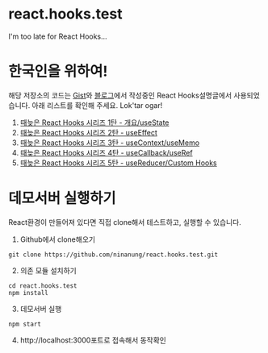 # react.hooks.test
I'm too late for React Hooks...

# 한국인을 위하여!
해당 저장소의 코드는 [Gist](https://gist.github.com/ninanung/25bdbf78a720846e4dc4c30ac1c9ec9b)와 [블로그](https://geekinthepunk.net/)에서 작성중인 React Hooks설명글에서 사용되었습니다. 아래 리스트를 확인해 주세요. Lok'tar ogar!

1. [때늦은 React Hooks 시리즈 1탄 - 개요/useState](https://gist.github.com/ninanung/25bdbf78a720846e4dc4c30ac1c9ec9b)
2. [때늦은 React Hooks 시리즈 2탄 - useEffect](https://gist.github.com/ninanung/0ea87bc3d14ed8b1f9e7488561a4b910)
3. [때늦은 React Hooks 시리즈 3탄 - useContext/useMemo](https://gist.github.com/ninanung/6a2d37bebe1358591b48ac364261e744)
4. [때늦은 React Hooks 시리즈 4탄 - useCallback/useRef](https://gist.github.com/ninanung/767ca722befa8b0affe51ffa0064296b)
5. [때늦은 React Hooks 시리즈 5탄 - useReducer/Custom Hooks](https://gist.github.com/ninanung/cb199ad80ac29da4ca6111b970956d79)

# 데모서버 실행하기
React환경이 만들어져 있다면 직접 clone해서 테스트하고, 실행할 수 있습니다.

1. Github에서 clone해오기
```
git clone https://github.com/ninanung/react.hooks.test.git
```

2. 의존 모듈 설치하기
```
cd react.hooks.test
npm install
```

3. 데모서버 실행
```
npm start
```

4. http://localhost:3000포트로 접속해서 동작확인